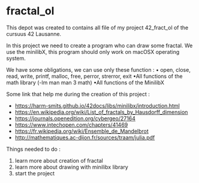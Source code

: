 # fractal_ol
This depot was created to contains all file of my project 42_fract_ol of the cursuus 42 Lausanne.

In this project we need to create a program who can draw some fractal.
We use the minilibX, this program should only work on macOSX operating system.

We have some obligations, we can use only these function :
•	open,		close,	read,	write,
	printf,		malloc,	free,	perror,
	strerror,	exit
•All functions of the math
library (-lm man man 3 math)
•All functions of the MinilibX



Some link that help me during the creation of this project :
- https://harm-smits.github.io/42docs/libs/minilibx/introduction.html
- https://en.wikipedia.org/wiki/List_of_fractals_by_Hausdorff_dimension
- https://journals.openedition.org/cybergeo/27164
- https://www.intechopen.com/chapters/41469
- https://fr.wikipedia.org/wiki/Ensemble_de_Mandelbrot
- http://mathematiques.ac-dijon.fr/sources/traam/julia.pdf



Things needed to do :
1. learn more about creation of fractal
2. learn more about drawing with minilibx library
3. start the project
